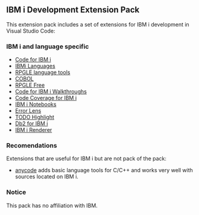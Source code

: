 ## IBM i Development Extension Pack

This extension pack includes a set of extensions for IBM i development in Visual Studio Code:

### IBM i and language specific

* [Code for IBM i](https://marketplace.visualstudio.com/items?itemName=HalcyonTechLtd.code-for-ibmi)
* [IBMi Languages](https://marketplace.visualstudio.com/items?itemName=barrettotte.ibmi-languages)
* [RPGLE language tools](https://marketplace.visualstudio.com/items?itemName=HalcyonTechLtd.vscode-rpgle)
* [COBOL](https://marketplace.visualstudio.com/items?itemName=bitlang.cobol)
* [RPGLE Free](https://marketplace.visualstudio.com/items?itemName=BrianJGarland.vscode-rpgfree)
* [Code for IBM i Walkthroughs](https://marketplace.visualstudio.com/items?itemName=HalcyonTechLtd.vscode-ibmi-walkthroughs)
* [Code Coverage for IBM i](https://marketplace.visualstudio.com/items?itemName=HalcyonTechLtd.code-coverage-ibmi)
* [IBM i Notebooks](https://marketplace.visualstudio.com/items?itemName=HalcyonTechLtd.vscode-ibmi-notebooks)
* [Error Lens](https://marketplace.visualstudio.com/items?itemName=usernamehw.errorlens)
* [TODO Highlight](https://marketplace.visualstudio.com/items?itemName=wayou.vscode-todo-highlight)
* [Db2 for IBM i](https://marketplace.visualstudio.com/items?itemName=HalcyonTechLtd.vscode-db2i)
* [IBM i Renderer](https://marketplace.visualstudio.com/items?itemName=HalcyonTechLtd.vscode-displayfile)

### Recomendations

Extensions that are useful for IBM i but are not pack of the pack:

* [anycode](https://marketplace.visualstudio.com/items?itemName=ms-vscode.anycode) adds basic language tools for C/C++ and works very well with sources located on IBM i.

### Notice

This pack has no affiliation with IBM.
